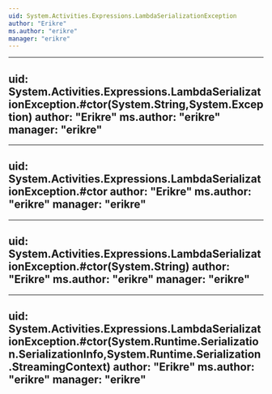 ```yaml
---
uid: System.Activities.Expressions.LambdaSerializationException
author: "Erikre"
ms.author: "erikre"
manager: "erikre"
---
```


---
uid: System.Activities.Expressions.LambdaSerializationException.#ctor(System.String,System.Exception)
author: "Erikre"
ms.author: "erikre"
manager: "erikre"
---

---
uid: System.Activities.Expressions.LambdaSerializationException.#ctor
author: "Erikre"
ms.author: "erikre"
manager: "erikre"
---

---
uid: System.Activities.Expressions.LambdaSerializationException.#ctor(System.String)
author: "Erikre"
ms.author: "erikre"
manager: "erikre"
---

---
uid: System.Activities.Expressions.LambdaSerializationException.#ctor(System.Runtime.Serialization.SerializationInfo,System.Runtime.Serialization.StreamingContext)
author: "Erikre"
ms.author: "erikre"
manager: "erikre"
---
